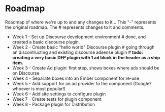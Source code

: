 # Roadmap

Roadmap of where we're up to and any changes to it...
This "-" represents the original roadmap.  The # represents changes to it and comments.

- Week 1 - Set up Discourse development environment
      # done, and created a basic discourse plugin.
- Week 2 - Create basic "hello world" Discourse plugin
      # going through an discontructing and existing discourse adsense plugin
      # **todo: creating a very basic DFP plugin with 1 ad block in the header as a ship item.**
- Week 3 - Create Ad plugin: first step, shows boxes where ads should be on Discourse
- Week 4 - Separate boxes into an Ember component for re-use
- Week 5 - Add support for an ad provider to the component (Google? whoever is most popular!)
- Week 6 - Add site settings to configure plugin
- Week 7 - Create tests for plugin component
- Week 8 - Package plugin for Distribution
